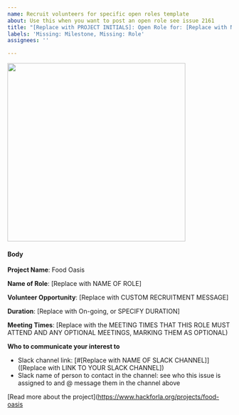 ```yaml
---
name: Recruit volunteers for specific open roles template
about: Use this when you want to post an open role see issue 2161
title: "[Replace with PROJECT INITIALS]: Open Role for: [Replace with NAME OF ROLE]"
labels: 'Missing: Milestone, Missing: Role'
assignees: ''

---
```


<img src="https://tinyurl.com/picfoodoasis" width=400px>

#### Body
**Project Name**: Food Oasis

**Name of Role**: [Replace with NAME OF ROLE]

**Volunteer Opportunity**: [Replace with CUSTOM RECRUITMENT MESSAGE]

**Duration**: [Replace with On-going, or SPECIFY DURATION]

**Meeting Times**: [Replace with the MEETING TIMES THAT THIS ROLE MUST ATTEND AND ANY OPTIONAL MEETINGS, MARKING THEM AS OPTIONAL)

**Who to communicate your interest to**
- Slack channel link: [#[Replace with NAME OF SLACK CHANNEL]]([Replace with LINK TO YOUR SLACK CHANNEL])
- Slack name of person to contact in the channel: see who this issue is assigned to and @ message them in the channel above

[Read more about the project](https://www.hackforla.org/projects/food-oasis
